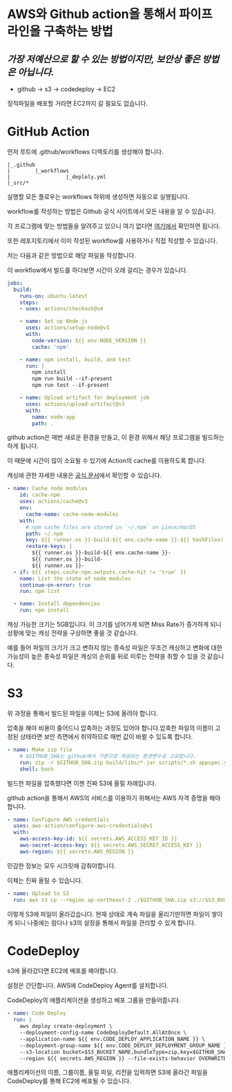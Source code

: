 # AWS와 Github action을 통해서 파이프 라인을 구축하는 방법


## *가장 저예산으로 할 수 있는 방법이지만, 보안상 좋은 방법은 아닙니다.*

- github -> s3 -> codedeploy -> EC2

정적파일을 배포할 거라면 EC2까지 갈 필요도 없습니다.

# GitHub Action

먼저 루트에 .github/workflows 디렉토리를 생성해야 합니다.

```
|_.github
|        |_workflows
|                  |_deploly.yml
|_src/*
```

실행할 모든 플로우는 workflows 하위에 생성하면 자동으로 실행됩니다.

workflow를 작성하는 방법은 Github 공식 사이트에서 모든 내용을 알 수 있습니다.

각 프로그램에 맞는 방법들을 알려주고 있으니 여기 없다면 [여기에서](https://docs.github.com/ko/actions) 확인하면 됩니다.

또한 레포지토리에서 이미 작성된 workflow를 사용하거나 직접 작성할 수 있습니다.

저는 다음과 같은 방법으로 해당 파일을 작성합니다. 




이 workflow에서 빌드를 하다보면 시간이 오래 걸리는 경우가 있습니다.

```yml
jobs:
  build:
    runs-on: ubuntu-latest
    steps:
    - uses: actions/checkout@v4

    - name: Set up Node.js
      uses: actions/setup-node@v3
      with:
        node-version: ${{ env.NODE_VERSION }}
        cache: 'npm'

    - name: npm install, build, and test
      run: |
        npm install
        npm run build --if-present
        npm run test --if-present

    - name: Upload artifact for deployment job
      uses: actions/upload-artifact@v3
      with:
        name: node-app
        path: .
```

github action은 매번 새로운 환경을 만들고, 이 환경 위해서 해당 프로그램을 빌드하는 하게 됩니다.

이 때문에 시간이 많이 소요될 수 있기에 Action의 cache를 이용하도록 합니다.

캐싱에 관한 자세한 내용은 [공식 문서](https://docs.github.com/ko/actions/using-workflows/caching-dependencies-to-speed-up-workflows)에서 확인할 수 있습니다.

```yml
- name: Cache node modules
    id: cache-npm
    uses: actions/cache@v3
    env:
      cache-name: cache-node-modules
    with:
      # npm cache files are stored in `~/.npm` on Linux/macOS
      path: ~/.npm
      key: ${{ runner.os }}-build-${{ env.cache-name }}-${{ hashFiles('**/package-lock.json') }}
      restore-keys: |
        ${{ runner.os }}-build-${{ env.cache-name }}-
        ${{ runner.os }}-build-
        ${{ runner.os }}-
  - if: ${{ steps.cache-npm.outputs.cache-hit != 'true' }}
    name: List the state of node modules
    continue-on-error: true
    run: npm list

  - name: Install dependencies
    run: npm install

```


캐싱 가능한 크기는 5GB입니다. 이 크기를 넘어가게 되면 Miss Rate가 증가하게 되니 상황에 맞는 캐싱 전략을 구상하면 좋을 것 같습니다.

예를 들어 파일의 크기가 크고 변하지 않는 종속성 파일은 무조건 캐싱하고 변화에 대한 가능성이 높은 종속성 파일은 캐싱의 순위를 뒤로 미루는 전략을 취할 수 있을 것 같습니다.


# S3
위 과정을 통해서 빌드된 파일을 이제는 S3에 올려야 합니다.

압축을 해야 비용이 줄어드니 압축하는 과정도 있어야 합니다.압축한 파일의 이름이 고정된 상태라면 보안 측면에서 취약하므로
매번 값이 바뀔 수 있도록 합니다.

```yml
- name: Make zip file
    # $GITHUB_SHA는 github에서 기본으로 제공되는 환경변수로 고유합니다.
    run: zip -r $GITHUB_SHA.zip build/libs/*.jar scripts/*.sh appspec.yml
    shell: bash
```
빌드한 파일을 압축했다면 이젠 진짜 S3에 올릴 차례입니다.

github action을 통해서 AWS의 서비스를 이용하기 위해서는 AWS 자격 증명을 해야합니다.

```yml
- name: Configure AWS credentials
  uses: aws-action/configure-aws-credentials@v1
  with:
    aws-access-key-id: ${{ secrets.AWS_ACCESS_KEY_ID }}
    aws-secret-access-key: ${{ secrets.AWS_SECRET_ACCESS_KEY }}
    aws-region: ${{ secrets.AWS_REGION }}
```

민감한 정보는 모두 시크릿에 감춰야합니다.

이제는 진짜 올릴 수 있습니다.

```yml
- name: Upload to S3
  run: aws s3 cp --region ap-northeast-2 ./$GITHUB_SHA.zip s3://$S3_BUCKET_NAME/$GITHUB_SHA.zip
```
이렇게 S3에 파일이 올라갔습니다. 현재 상태로 계속 파일을 올리기만하면 파일이 쌓이게 되니 나중에는 람다나 s3의 설정을 통해서 파일을 관리할 수 있게 합니다.

# CodeDeploy
s3에 올라갔다면 EC2에 배포를 해야합니다.

설정은 간단합니다. AWS에 CodeDeploy Agent를 설치합니다.

CodeDeploy의 애플리케이션을 생성하고 배포 그룹을 만들어줍니다.

```yml
- name: Code Deploy  
  run: |
    aws deploy create-deployment \
    --deployment-config-name CodeDeployDefault.AllAtOnce \
    --application-name ${{ env.CODE_DEPLOY_APPLICATION_NAME }} \
    --deployment-group-name ${{ env.CODE_DEPLOY_DEPLOYMENT_GROUP_NAME }} \
    --s3-location bucket=$S3_BUCKET_NAME,bundleType=zip,key=$GITHUB_SHA.zip \
    --region ${{ secrets.AWS_REGION }} --file-exists-behavior OVERWRITE

```

애플리케이션의 이름, 그룹이름, 올릴 파일, 리전을 입력하면 S3에 올라간 파일을 CodeDeploy를 통해 EC2에 배포될 수 있습니다.